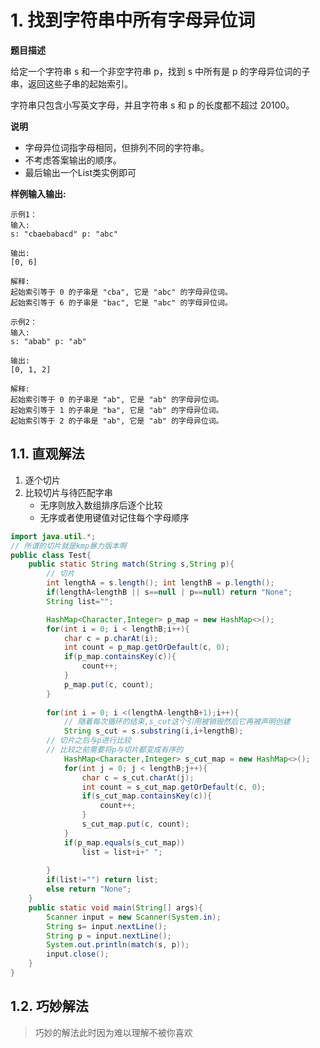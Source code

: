 # 1. 找到字符串中所有字母异位词
**题目描述**

给定一个字符串 s 和一个非空字符串 p，找到 s 中所有是 p 的字母异位词的子串，返回这些子串的起始索引。

字符串只包含小写英文字母，并且字符串 s 和 p 的长度都不超过 20100。

**说明**

* 字母异位词指字母相同，但排列不同的字符串。
* 不考虑答案输出的顺序。
* 最后输出一个List类实例即可


**样例输入输出:**

```
示例1：
输入:
s: "cbaebabacd" p: "abc"

输出:
[0, 6]

解释:
起始索引等于 0 的子串是 "cba", 它是 "abc" 的字母异位词。
起始索引等于 6 的子串是 "bac", 它是 "abc" 的字母异位词。

```



```
示例2：
输入:
s: "abab" p: "ab"

输出:
[0, 1, 2]

解释:
起始索引等于 0 的子串是 "ab", 它是 "ab" 的字母异位词。
起始索引等于 1 的子串是 "ba", 它是 "ab" 的字母异位词。
起始索引等于 2 的子串是 "ab", 它是 "ab" 的字母异位词。
```

## 1.1. 直观解法
1. 逐个切片
2. 比较切片与待匹配字串
    - 无序则放入数组排序后逐个比较
    - 无序或者使用键值对记住每个字母顺序
```java
import java.util.*;
// 所谓的切片就是kmp暴力版本啊
public class Test{
    public static String match(String s,String p){
        // 切片
        int lengthA = s.length(); int lengthB = p.length();
        if(lengthA<lengthB || s==null | p==null) return "None";
        String list="";

        HashMap<Character,Integer> p_map = new HashMap<>();
        for(int i = 0; i < lengthB;i++){
            char c = p.charAt(i);
            int count = p_map.getOrDefault(c, 0);
            if(p_map.containsKey(c)){
                count++;
            }
            p_map.put(c, count);
        }
        
        for(int i = 0; i <(lengthA-lengthB+1);i++){
            // 随着每次循环的结束,s_cut这个引用被销毁然后它再被声明创建
            String s_cut = s.substring(i,i+lengthB);
        // 切片之后与p进行比较
        // 比较之前需要将p与切片都变成有序的
            HashMap<Character,Integer> s_cut_map = new HashMap<>();
            for(int j = 0; j < lengthB;j++){
                char c = s_cut.charAt(j);
                int count = s_cut_map.getOrDefault(c, 0);
                if(s_cut_map.containsKey(c)){
                    count++;
                }
                s_cut_map.put(c, count);
            }
            if(p_map.equals(s_cut_map))
                list = list+i+" ";
            
        }
        if(list!="") return list;
        else return "None";
    }
    public static void main(String[] args){
        Scanner input = new Scanner(System.in);
        String s= input.nextLine();
        String p = input.nextLine();
        System.out.println(match(s, p));
        input.close();
    }
}
```
## 1.2. 巧妙解法
>巧妙的解法此时因为难以理解不被你喜欢
